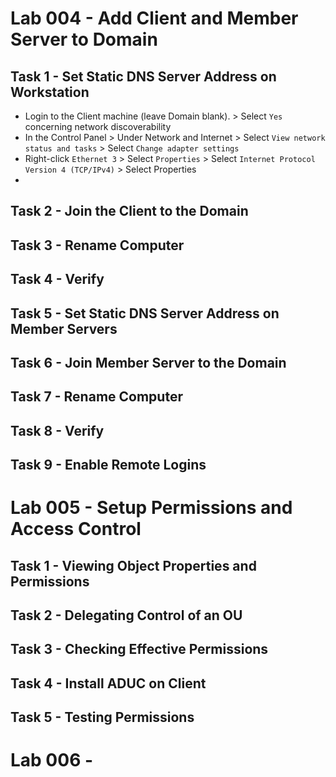 # Lab 004 - Add Client and Member Server to Domain
## Task 1 - Set Static DNS Server Address on Workstation
- Login to the Client machine (leave Domain blank). > Select `Yes` concerning network discoverability
- In the Control Panel > Under Network and Internet > Select `View network status and tasks` > Select `Change adapter settings`
- Right-click `Ethernet 3` > Select `Properties` > Select `Internet Protocol Version 4 (TCP/IPv4)` > Select Properties
- 
## Task 2 - Join the Client to the Domain
## Task 3 - Rename Computer
## Task 4 - Verify
## Task 5 - Set Static DNS Server Address on Member Servers
## Task 6 - Join Member Server to the Domain
## Task 7 - Rename Computer
## Task 8 - Verify
## Task 9 - Enable Remote Logins
# Lab 005 - Setup Permissions and Access Control
## Task 1 - Viewing Object Properties and Permissions
## Task 2 - Delegating Control of an OU
## Task 3 - Checking Effective Permissions
## Task 4 - Install ADUC on Client
## Task 5 - Testing Permissions
# Lab 006 - 
